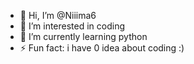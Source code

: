 - 👋 Hi, I’m @Niiima6
- 👀 I’m interested in coding
- 🌱 I’m currently learning python
- ⚡ Fun fact: i have 0 idea about coding :)

<!---
Niiima6/Niiima6 is a ✨ special ✨ repository because its `README.md` (this file) appears on your GitHub profile.
You can click the Preview link to take a look at your changes.
--->
